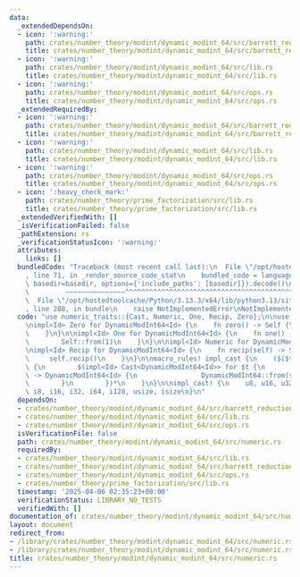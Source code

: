 ```yaml
---
data:
  _extendedDependsOn:
  - icon: ':warning:'
    path: crates/number_theory/modint/dynamic_modint_64/src/barrett_reduction.rs
    title: crates/number_theory/modint/dynamic_modint_64/src/barrett_reduction.rs
  - icon: ':warning:'
    path: crates/number_theory/modint/dynamic_modint_64/src/lib.rs
    title: crates/number_theory/modint/dynamic_modint_64/src/lib.rs
  - icon: ':warning:'
    path: crates/number_theory/modint/dynamic_modint_64/src/ops.rs
    title: crates/number_theory/modint/dynamic_modint_64/src/ops.rs
  _extendedRequiredBy:
  - icon: ':warning:'
    path: crates/number_theory/modint/dynamic_modint_64/src/barrett_reduction.rs
    title: crates/number_theory/modint/dynamic_modint_64/src/barrett_reduction.rs
  - icon: ':warning:'
    path: crates/number_theory/modint/dynamic_modint_64/src/lib.rs
    title: crates/number_theory/modint/dynamic_modint_64/src/lib.rs
  - icon: ':warning:'
    path: crates/number_theory/modint/dynamic_modint_64/src/ops.rs
    title: crates/number_theory/modint/dynamic_modint_64/src/ops.rs
  - icon: ':heavy_check_mark:'
    path: crates/number_theory/prime_factorization/src/lib.rs
    title: crates/number_theory/prime_factorization/src/lib.rs
  _extendedVerifiedWith: []
  _isVerificationFailed: false
  _pathExtension: rs
  _verificationStatusIcon: ':warning:'
  attributes:
    links: []
  bundledCode: "Traceback (most recent call last):\n  File \"/opt/hostedtoolcache/Python/3.13.3/x64/lib/python3.13/site-packages/onlinejudge_verify/documentation/build.py\"\
    , line 71, in _render_source_code_stat\n    bundled_code = language.bundle(stat.path,\
    \ basedir=basedir, options={'include_paths': [basedir]}).decode()\n          \
    \         ~~~~~~~~~~~~~~~^^^^^^^^^^^^^^^^^^^^^^^^^^^^^^^^^^^^^^^^^^^^^^^^^^^^^^^^^^^^^^^^^^\n\
    \  File \"/opt/hostedtoolcache/Python/3.13.3/x64/lib/python3.13/site-packages/onlinejudge_verify/languages/rust.py\"\
    , line 288, in bundle\n    raise NotImplementedError\nNotImplementedError\n"
  code: "use numeric_traits::{Cast, Numeric, One, Recip, Zero};\n\nuse crate::DynamicModInt64;\n\
    \nimpl<Id> Zero for DynamicModInt64<Id> {\n    fn zero() -> Self {\n        Self::from_raw(0)\n\
    \    }\n}\n\nimpl<Id> One for DynamicModInt64<Id> {\n    fn one() -> Self {\n\
    \        Self::from(1)\n    }\n}\n\nimpl<Id> Numeric for DynamicModInt64<Id> {}\n\
    \nimpl<Id> Recip for DynamicModInt64<Id> {\n    fn recip(self) -> Self {\n   \
    \     self.recip()\n    }\n}\n\nmacro_rules! impl_cast {\n    ($($t:ty),*) =>\
    \ {\n        $(impl<Id> Cast<DynamicModInt64<Id>> for $t {\n            fn cast(self)\
    \ -> DynamicModInt64<Id> {\n                DynamicModInt64::from(self)\n    \
    \        }\n        })*\n    }\n}\n\nimpl_cast! {\n    u8, u16, u32, u64, u128,\
    \ i8, i16, i32, i64, i128, usize, isize\n}\n"
  dependsOn:
  - crates/number_theory/modint/dynamic_modint_64/src/barrett_reduction.rs
  - crates/number_theory/modint/dynamic_modint_64/src/lib.rs
  - crates/number_theory/modint/dynamic_modint_64/src/ops.rs
  isVerificationFile: false
  path: crates/number_theory/modint/dynamic_modint_64/src/numeric.rs
  requiredBy:
  - crates/number_theory/modint/dynamic_modint_64/src/lib.rs
  - crates/number_theory/modint/dynamic_modint_64/src/barrett_reduction.rs
  - crates/number_theory/modint/dynamic_modint_64/src/ops.rs
  - crates/number_theory/prime_factorization/src/lib.rs
  timestamp: '2025-04-06 02:35:23+00:00'
  verificationStatus: LIBRARY_NO_TESTS
  verifiedWith: []
documentation_of: crates/number_theory/modint/dynamic_modint_64/src/numeric.rs
layout: document
redirect_from:
- /library/crates/number_theory/modint/dynamic_modint_64/src/numeric.rs
- /library/crates/number_theory/modint/dynamic_modint_64/src/numeric.rs.html
title: crates/number_theory/modint/dynamic_modint_64/src/numeric.rs
---
```

